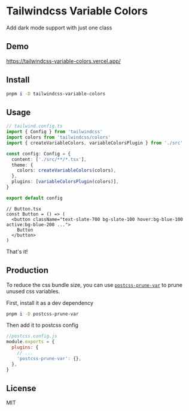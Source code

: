 # Tailwindcss Variable Colors

Add dark mode support with just one class

## Demo

<https://tailwindcss-variable-colors.vercel.app/>

## Install

```sh
pnpm i -D tailwindcss-variable-colors
```

## Usage

```ts
// tailwind.config.ts
import { Config } from 'tailwindcss'
import colors from 'tailwindcss/colors'
import { createVariableColors, variableColorsPlugin } from './src'

const config: Config = {
  content: ['./src/**/*.tsx'],
  theme: {
    colors: createVariableColors(colors),
  },
  plugins: [variableColorsPlugin(colors)],
}

export default config
```

```tsx
// Button.tsx
const Button = () => (
  <button className="text-slate-700 bg-slate-100 hover:bg-blue-100 active:bg-blue-200 ...">
    Button
  </button>
)
```

That's it!

## Production

To reduce the css bundle size, you can use [`postcss-prune-var`](https://github.com/tomasklaen/postcss-prune-var) to prune unused css variables.

First, install it as a dev dependency

```sh
pnpm i -D postcss-prune-var
```

Then add it to postcss config

```js
//postcss.config.js
module.exports = {
  plugins: {
    // ...
    'postcss-prune-var': {},
  },
}
```

## License

MIT
